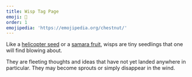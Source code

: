 ```yaml
---
title: Wisp Tag Page
emoji: 🍃
order: 1
emojipedia: 'https://emojipedia.org/chestnut/'
---
```

Like a [helicopter seed](https://en.wikipedia.org/wiki/Maple#Morphology) or a [samara fruit](https://en.wikipedia.org/wiki/Samara_(fruit)), wisps are tiny seedlings that one will find blowing about. 

They are fleeting thoughts and ideas that have not yet landed anywhere in particular. They may become sprouts or simply disappear in the wind.

